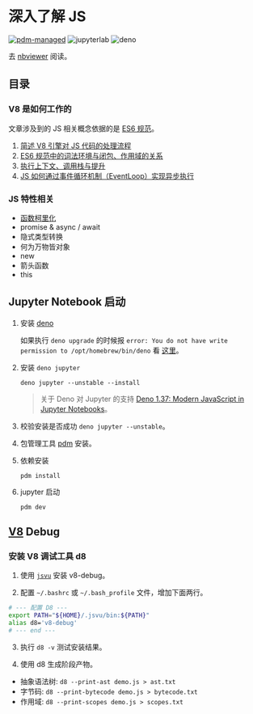 # 深入了解 JS

[![pdm-managed](https://img.shields.io/badge/pdm-managed-blueviolet)](https://pdm.fming.dev)
![jupyterlab](https://img.shields.io/badge/jupyterlab-grey?logo=jupyter&labelColor=F37626&logoColor=fff)
![deno](https://shield.deno.dev/deno/^1.3.7)

去 [nbviewer](https://nbviewer.org/github/binghuis/dive-into-javascript/tree/main/src/dive_into_javascript/notebooks/) 阅读。

## 目录

### V8 是如何工作的

文章涉及到的 JS 相关概念依据的是 [ES6 规范](https://262.ecma-international.org/6.0/)。

1. [简述 V8 引擎对 JS 代码的处理流程](./src/dive_into_javascript/notebooks/v8_pipeline.ipynb)
2. [ES6 规范中的词法环境与闭包、作用域的关系](./src/dive_into_javascript/notebooks/lexical_env.ipynb)
3. [执行上下文、调用栈与提升](./src/dive_into_javascript/notebooks/ec.ipynb)
4. [JS 如何通过事件循环机制（EventLoop）实现异步执行](./src/dive_into_javascript/notebooks/eventloop.ipynb)

### JS 特性相关

- [函数柯里化](./src/dive_into_javascript/notebooks/currying.ipynb)
- promise & async / await
- 隐式类型转换
- 何为万物皆对象
- new
- 箭头函数
- this

## Jupyter Notebook 启动

1. 安装 [deno](https://deno.com/blog/v1.37)

   如果执行 `deno upgrade` 的时候报 `error: You do not have write permission to /opt/homebrew/bin/deno` 看 [这里](https://github.com/denoland/deno/issues/14829)。

2. 安装 `deno jupyter`

   `deno jupyter --unstable --install`

   > 关于 Deno 对 Jupyter 的支持 [Deno 1.37: Modern JavaScript in Jupyter Notebooks](https://deno.com/blog/v1.37)。

3. 校验安装是否成功 `deno jupyter --unstable`。

4. 包管理工具 [pdm](https://github.com/pdm-project/pdm) 安装。
5. 依赖安装

   `pdm install`

6. jupyter 启动

   `pdm dev`

## [V8](https://source.chromium.org/chromium/chromium/src/+/main:v8/) Debug

### 安装 V8 调试工具 d8

1. 使用 [`jsvu`](https://github.com/GoogleChromeLabs/jsvu) 安装 v8-debug。

2. 配置 `~/.bashrc` 或 `~/.bash_profile` 文件，增加下面两行。

```bash
# --- 配置 D8 ---
export PATH="${HOME}/.jsvu/bin:${PATH}"
alias d8='v8-debug'
# --- end ---
```

3. 执行 `d8 -v` 测试安装结果。

4. 使用 d8 生成阶段产物。

- 抽象语法树: `d8 --print-ast demo.js > ast.txt`
- 字节码: `d8 --print-bytecode demo.js > bytecode.txt`
- 作用域: `d8 --print-scopes demo.js > scopes.txt`
